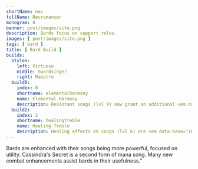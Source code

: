 ```yaml
---
shortName: nec
fullName: Necromancer
monogram: 8
banner: post/images/site.png
description: Bards focus on support roles.
images: [ post/images/site.png ]
tags: [ bard ]
title: [ Bard Build ]
builds:
  styles:
    left: Virtuoso
    middle: Swordsinger
    right: Maestro
  build0:
    index: 0
    shortname: elementalharmony
    name: Elemental Harmony
    description: Resistant songs (lvl 9) now grant an additional <em data-base="10">10</em> resistance to each resistance type<span class="perLevel"> per rank</span>
  build2:
    index: 2
    shortname: healingtreble
    name: Healing Treble
    description: Healing effects on songs (lvl 6) are <em data-base="10">10</em>% more effective<span class="perLevel"> per rank</span>.
---
```

Bards are enhanced with their songs being more powerful, focused on utility.
Cassindra's Secret is a second form of mana song.
Many new combat enhancements assist bards in their usefulness."